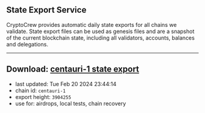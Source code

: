 ## State Export Service
CryptoCrew provides automatic daily state exports for all chains we validate. State export files can be used as genesis files and are a snapshot of the current blockchain state, including all validators, accounts, balances and delegations.

---
**Download: [centauri-1 state export](https://dl-eu2.ccvalidators.com/SERVICE/composable/centauri-1_export_3904255.json)**
---

- last updated: Tue Feb 20 2024 23:44:14
- chain id: `centauri-1`
- export height: `3904255`
- use for: airdrops, local tests, chain recovery
